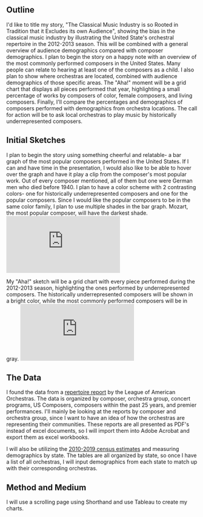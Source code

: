 ## Outline 
I'd like to title my story, "The Classical Music Industry is so Rooted in Tradition that it Excludes its own Audience", showing the bias in the classical music industry by illustrating the United State's orchestral repertoire in the 2012-2013 season. This will be combined with a general overview of audience demographics compared with composer demographics. I plan to begin the story on a happy note with an overview of the most commonly performed composers in the United States. Many people can relate to hearing at least one of the composers as a child. I also plan to show where orchestras are located, combined with audience demographics of those specific areas. The "Aha!" moment will be a grid chart that displays all pieces performed that year, highlighting a small percentage of works by composers of color, female composers, and living composers. Finally, I'll compare the percentages and demographics of composers performed with demographics from orchestra locations. The call for action will be to ask local orchestras to play music by historically underrepresented composers. 

## Initial Sketches 
I plan to begin the story using something cheerful and relatable- a bar graph of the most popular composers performed in the United States. If I can and have time in the presentation, I would also like to be able to hover over the graph and have it play a clip from the composer's most popular work. Out of every composer mentioned, all of them but one were German men who died before 1940. I plan to have a color scheme with 2 contrasting colors- one for historically underrepresented composers and one for the popular composers. Since I would like the popular composers to be in the same color family, I plan to use multiple shades in the bar graph. Mozart, the most popular composer, will have the darkest shade. 
![most popular composers](https://github.com/kmclement/Clement--portfolio/files/7232731/IMG_5707.heic.pdf)

My "Aha!" sketch will be a grid chart with every piece performed during the 2012-2013 season, highlighting the ones performed by underrepresented composers. The historically underrepresented composers will be shown in a bright color, while the most commonly performed composers will be in gray. 
![Underrepresented composers data](https://github.com/kmclement/Clement--portfolio/files/7232732/IMG_5706.heic.pdf)


## The Data
I found the data from a [repertoire report](https://americanorchestras.org/orchestra-repertoire-report-orr-2012-2013/) by the League of American Orchestras. The data is organized by composer, orchestra group, concert programs, US Composers, composers within the past 25 years, and premier performances. I'll mainly be looking at the reports by composer and orchestra group, since I want to have an idea of how the orchestras are representing their communities. These reports are all presented as PDF's instead of excel documents, so I will import them into Adobe Acrobat and export them as excel workbooks. 

I will also be utilizing the [2010-2019 census estimates](https://www.census.gov/data/tables/time-series/demo/popest/2010s-state-detail.html) and measuring demographics by state. The tables are all organized by state, so once I have a list of all orchestras, I will input demographics from each state to match up with their corresponding orchestras. 

## Method and Medium
I will use a scrolling page using Shorthand and use Tableau to create my charts. 
